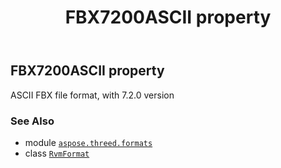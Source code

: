 ﻿---
title: FBX7200ASCII property
second_title: Aspose.3D for Python via .NET API References
description: 
type: docs
weight: 170
url: /aspose.threed.formats/rvmformat/fbx7200ascii/
is_root: false
---

## FBX7200ASCII property


ASCII FBX file format, with 7.2.0 version

### See Also
* module [`aspose.threed.formats`](../../)
* class [`RvmFormat`](/3d/python-net/aspose.threed.formats/rvmformat)
